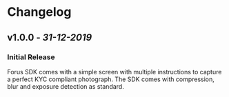 
# Changelog

## **v1.0.0** - *31-12-2019*
### Initial Release
 
Forus SDK comes with a simple screen with multiple instructions to capture a perfect KYC compliant photograph. The SDK comes with compression, blur and exposure detection as standard.

